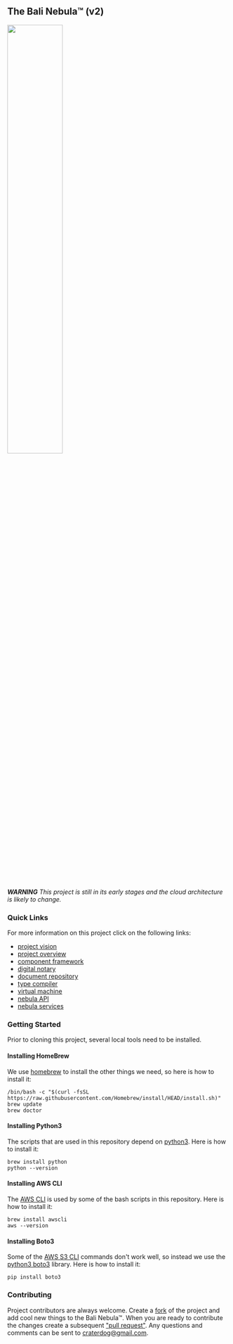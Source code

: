 ## The Bali Nebula™ (v2)
<img src="https://craterdog.com/images/CraterDogLogo.png" width="50%">

_**WARNING**_
_This project is still in its early stages and the cloud architecture is likely to change._

### Quick Links
For more information on this project click on the following links:
 * [project vision](https://github.com/craterdog-bali/aws-bali-nebula/wiki/Vision)
 * [project overview](https://github.com/craterdog-bali/aws-bali-nebula/wiki)
 * [component framework](https://github.com/craterdog-bali/js-bali-component-framework/wiki)
 * [digital notary](https://github.com/craterdog-bali/js-bali-digital-notary/wiki)
 * [document repository](https://github.com/craterdog-bali/js-bali-document-repository/wiki)
 * [type compiler](https://github.com/craterdog-bali/js-bali-type-compiler/wiki)
 * [virtual machine](https://github.com/craterdog-bali/js-bali-virtual-machine/wiki)
 * [nebula API](https://github.com/craterdog-bali/js-bali-nebula-api/wiki)
 * [nebula services](https://github.com/craterdog-bali/js-bali-nebula-services/wiki)

### Getting Started
Prior to cloning this project, several local tools need to be installed.

#### Installing HomeBrew
We use [homebrew](https://brew.sh/) to install the other things we need, so here is how to install it:
```
/bin/bash -c "$(curl -fsSL https://raw.githubusercontent.com/Homebrew/install/HEAD/install.sh)"
brew update
brew doctor
```

#### Installing Python3
The scripts that are used in this repository depend on [python3](https://www.python.org/). Here is how to install it:
```
brew install python
python --version
```

#### Installing AWS CLI
The [AWS CLI](https://docs.aws.amazon.com/cli/latest/reference/index.html#cli-aws) is used by some of the bash scripts in this repository. Here is how to install it:
```
brew install awscli
aws --version
```

#### Installing Boto3
Some of the [AWS S3 CLI](https://docs.aws.amazon.com/cli/latest/reference/s3/index.html) commands don't work well, so instead we use the [python3 boto3](https://boto3.amazonaws.com/v1/documentation/api/latest/index.html) library. Here is how to install it:
```
pip install boto3
```

### Contributing
Project contributors are always welcome. Create a
[fork](https://github.com/craterdog-bali/aws-bali-nebula) of the project and add cool
new things to the Bali Nebula™. When you are ready to contribute the changes create a subsequent
["pull request"](https://help.github.com/articles/about-pull-requests/). Any questions and
comments can be sent to [craterdog@gmail.com](mailto:craterdog@gmail.com).

